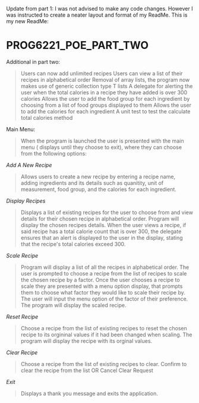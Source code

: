 Update from part 1: I was not advised to make any code changes. However I was instructed to create a neater layout and format of my ReadMe.
This is my new ReadMe:
# PROG6221_POE_PART_TWO

Additional in part two: 
>Users can now add unlimited recipes
>Users can view a list of their recipes in alphabetical order
>Removal of array lists, the program now makes use of generic collection type T lists
>A delegate for alerting the user when the total calories in a recipe they have added is over 300 calories
>Allows the user to add the food group for each ingredient by choosing from a list of food groups displayed to them
>Allows the user to add the calories for each ingredient
>A unit test to test the calculate total calories method

Main Menu: 
>When the program is launched the user is presented with the main menu ( displays until they choose to exit), where they can choose from the following options:

*Add A New Recipe*
>Allows users to create a new recipe by entering a recipe name, adding ingredients and its details such as quanitity, unit of measurement, food group, and the calories for each ingredient.

*Display Recipes*
>Displays a list of existing recipes for the user to choose from and view details for their chosen recipe in alphabetical order.
>Program will display the chosen recipes details.
>When the user views a recipe, if said recipe has a total calorie count that is over 300, the delegate ensures that an alert is displayed to the user in the display, stating that the recipe's total calories exceed 300.

*Scale Recipe*
>Program will display a list of all the recipes in alphabetical order.
>The user is prompted to choose a recipe from the list of  recipes to scale the chosen recipe by a factor.
>Once the user chooses a recipe to scale they are presented with a menu option display, that prompts them to choose what factor they would like to scale their recipe by.
>The user will input the menu option of the factor of their preference.
>The program will display the scaled recipe.

*Reset Recipe*
>Choose a recipe from the list of existing recipes to reset the chosen recipe to its orgininal values if it had been changed when scaling.
>The program will display the recipe with its orginal values.

*Clear Recipe*
>Choose a recipe from the list of existing recipes to clear.
>Confirm to clear the recipe from the list
OR
>Cancel Clear Request

*Exit*
>Displays a thank you message and exits the application.
